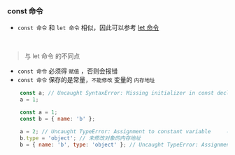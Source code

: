 ### const 命令

- `const 命令` 和 `let 命令` 相似，因此可以参考 [let 命令](./1.let.md "let 命令")

<br>

> 与 let 命令 的不同点
- `const 命令` 必须得 `赋值` ，否则会报错
- `const 命令` 保存的是常量，`不能修改` 变量的 `内存地址`
```javascript
    const a; // Uncaught SyntaxError: Missing initializer in const declaration    声明而未赋值
    a = 1;
```
```javascript
    const a = 1;
    const b = { name: 'b' };

    a = 2; // Uncaught TypeError: Assignment to constant variable     不能修改变量的内存地址
    b.type = 'object'; // 未修改对象的内存地址
    b = { name: 'b', type: 'object' }; // Uncaught TypeError: Assignment to constant variable     修改变量的内存地址
```
